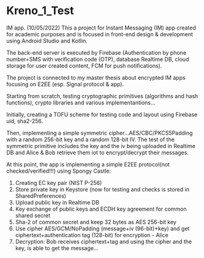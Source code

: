 # Kreno_1_Test

IM app. (10/05/2022)
This a project for Instant Messaging (IM) app created for academic purposes and is focused in front-end design & development using Android Studio and Kotlin.

The back-end server is executed by Firebase (Authentication by phone number+SMS with verification code (OTP), database Realtime DB, cloud storage for user created content, FCM for push notifications).

The project is connected to my master thesis about encrypted IM apps focusing on E2EE (esp. Signal protocol & app).

Starting from scratch, testing cryptographic primitives (algorithms and hash functions), crypto libraries and various implementantions...

Initially, creating a TOFU scheme for testing code and layout using Firebase uid, sha2-256.

Then, implementing a simple symmetric cipher...AES/CBC/PKCS5Padding with a random 256-bit key and a random 128-bit IV.
The test of the symmetric primitive includes the key and the iv being uploaded in Realtime DB and Alice & Bob retrieve them iot to encrypt/decrypt their messages.

At this point, the app is implementing a simple E2EE protocol(not checked/verified!!!) using Spongy Castle:
1. Creating EC key pair (NIST P-256)
2. Store private key in Keystore (now for testing and checks is stored in SharedPreferences)
3. Upload public key in Realtime DB
4. Key exchange of public keys and ECDH key agreement for common shared secret
5. Sha-2 of common secret and keep 32 bytes as AES 256-bit key 
6. Use cipher AES/GCM/NoPadding (message+iv (96-bit)+key) and get ciphertext+authentication tag (128-bit) for encryption - Alice
7. Decryption: Bob receives ciphertext+tag and using the cipher and the key, is able to get the message...
